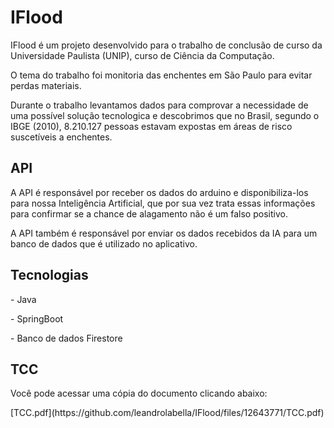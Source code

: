 <h1>IFlood</h1>
<p>IFlood é um projeto desenvolvido para o trabalho de conclusão de curso da Universidade Paulista (UNIP), curso de Ciência da Computação.</p>
<p>O tema do trabalho foi monitoria das enchentes em São Paulo para evitar perdas materiais.</p>

<p>Durante o trabalho levantamos dados para comprovar a necessidade de uma possível solução tecnologica e descobrimos que no Brasil, segundo o IBGE (2010), 8.210.127 pessoas estavam expostas em áreas de risco suscetíveis a enchentes.</p>

<h2>API</h2>
<p>A API é responsável por receber os dados do arduino e disponibiliza-los para nossa Inteligência Artificial, que por sua vez trata essas informações para confirmar se a chance de alagamento não é um falso positivo.</p>
<p>A API também é responsável por enviar os dados recebidos da IA para um banco de dados que é utilizado no aplicativo.</p>

<h2>Tecnologias</h2>
<p>- Java</p>
<p>- SpringBoot</p>
<p>- Banco de dados Firestore</p>


<h2>TCC</h2>
<p>Você pode acessar uma cópia do documento clicando abaixo:</p>
[TCC.pdf](https://github.com/leandrolabella/IFlood/files/12643771/TCC.pdf)

